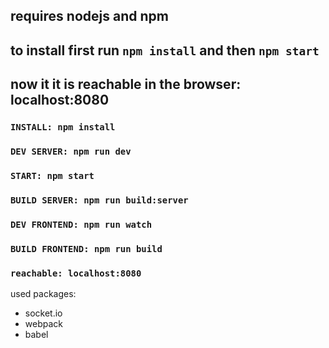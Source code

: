 ## requires nodejs and npm 
## to install first run `npm install` and then `npm start` 
## now it it is reachable in the browser: localhost:8080


### `INSTALL: npm install`
### `DEV SERVER: npm run dev`
### `START: npm start`
    
### `BUILD SERVER: npm run build:server`

### `DEV FRONTEND: npm run watch`
### `BUILD FRONTEND: npm run build`

### `reachable: localhost:8080`
  
used packages:   
- socket.io
- webpack
- babel
            


